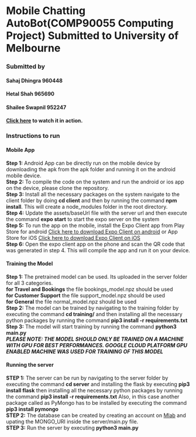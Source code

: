 <h1>Mobile Chatting AutoBot(COMP90055 Computing Project) Submitted to University of Melbourne</h1>
<h3>Submitted by</h3>
<h4>Sahaj Dhingra 960448</h4> 
<h4>Hetal Shah 965690</h4> 
<h4>Shailee Swapnil 952247</h4>

<h4><a href="https://www.youtube.com/watch?v=EmqE8xKwBe0&feature=youtu.be">Click here</a> to watch it in action.</h4>

<h3>Instructions to run</h3>
<h4>Mobile App</h4>

<b> Step 1:</b> Android App can be directly run on the mobile device by downloading the apk from the apk folder and running it on the android mobile device.<br>
<b> Step 2:</b> To compile the code on the system and run the android or ios app on the device, please clone the repository.<br>
<b> Step 3:</b> Install all the necessary packages on the system navigate to the client folder by doing <b>cd client</b> and then by running the command <b>npm install</b>. This will create a node_modules folder in the root directory.<br>
<b> Step 4:</b> Update the assets/baseUrl file with the server url and then execute the command <b>expo start</b> to start the expo server on the system<br>
<b> Step 5:</b> To run the app on the mobile, install the Expo Client app from Play Store for android <a href="https://play.google.com/store/apps/details?id=host.exp.exponent&hl=en">Click here to download Expo Client on android</a> or App Store for iOS <a href="https://apps.apple.com/au/app/expo-client/id982107779">Click here to download Expo Client on iOS</a><br>
<b> Step 6:</b> Open the expo client app on the phone and scan the QR code that was generated in step 4. This will compile the app and run it on your device.

<h4>Training the Model</h4>

<b> Step 1:</b> The pretrained model can be used. Its uploaded in the server folder for all 3 categories.<br>
<b>for Travel and Bookings</b> the file bookings_model.npz should be used<br>
<b>for Customer Support</b> the file support_model.npz should be used<br>
<b>for General</b> the file normal_model.npz should be used<br>
<b> Step 2:</b> The model can be trained by navigating to the training folder by executing the command <b>cd training/</b> and then installing all the necessary python packages by running the command <b>pip3 install -r requirements.txt</b><br>
<b> Step 3:</b> The model will start training by running the command <b>python3 main.py</b><br>
<b><i>PLEASE NOTE: THE MODEL SHOULD ONLY BE TRAINED ON A MACHINE WITH GPU FOR BEST PERFORMANCES. GOOGLE CLOUD PLATFORM GPU ENABLED MACHINE WAS USED FOR TRAINING OF THIS MODEL</i></b>

<h4>Running the server</h4>
<b> STEP 1:</b> The server can be run by navigating to the server folder by executing the command <b>cd server</b> and installing the flask by executing <b>pip3 install flask</b> then installing all the necessary python packages by running the command <b>pip3 install -r requirements.txt</b> Also, in this case another package called as PyMongo has to be installed by executing the command <b>pip3 install pymongo</b><br>
<b> STEP 2:</b> The database can be created by creating an account on  <a href ="https://mlab.com/">Mlab</a> and upating the MONGO_URI inside the server/main.py file.<br>
<b> STEP 3:</b> Run the server by executing <b>python3 main.py</b>


